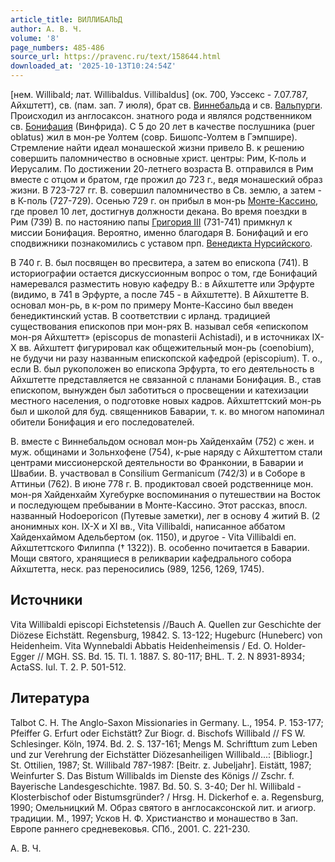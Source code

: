 ```yaml
---
article_title: ВИЛЛИБАЛЬД
author: А. В. Ч.
volume: '8'
page_numbers: 485-486
source_url: https://pravenc.ru/text/158644.html
downloaded_at: '2025-10-13T10:24:54Z'
---
```


[нем. Willibald; лат. Willibaldus. Villibaldus] (ок. 700, Уэссекс - 7.07.787, Айхштетт), св. (пам. зап. 7 июля), брат св. [Виннебальда](https://pravenc.ru/text/Виннебальда.html) и св. [Вальпурги](https://pravenc.ru/text/Вальпурги.html). Происходил из англосаксон. знатного рода и являлся родственником св. [Бонифация](https://pravenc.ru/text/Бонифаций.html) (Винфрида). С 5 до 20 лет в качестве послушника (puer oblatus) жил в мон-ре Уолтем (совр. Бишопс-Уолтем в Гэмпшире). Стремление найти идеал монашеской жизни привело В. к решению совершить паломничество в основные христ. центры: Рим, К-поль и Иерусалим. По достижении 20-летнего возраста В. отправился в Рим вместе с отцом и братом, где прожил до 723 г., ведя монашеский образ жизни. В 723-727 гг. В. совершил паломничество в Св. землю, а затем - в К-поль (727-729). Осенью 729 г. он прибыл в мон-рь [Монте-Кассино](<https://pravenc.ru/text/Монте-Кассино католич  бенедиктинское аббатство.html>), где провел 10 лет, достигнув должности декана. Во время поездки в Рим (739) В. по настоянию папы [Григория III](<https://pravenc.ru/text/Григория III.html>) (731-741) примкнул к миссии Бонифация. Вероятно, именно благодаря В. Бонифаций и его сподвижники познакомились с уставом прп. [Венедикта Нурсийского](<https://pravenc.ru/text/Венедикт x5bБенедиктx5d Нурсийский.html>).

В 740 г. В. был посвящен во пресвитера, а затем во епископа (741). В историографии остается дискуссионным вопрос о том, где Бонифаций намеревался разместить новую кафедру В.: в Айхштетте или Эрфурте (видимо, в 741 в Эрфурте, а после 745 - в Айхштетте). В Айхштетте В. основал мон-рь, в к-ром по примеру Монте-Кассино был введен бенедиктинский устав. В соответствии с ирланд. традицией существования епископов при мон-рях В. называл себя «епископом мон-ря Айхштетт» (episcopus de monasterii Achistadi), и в источниках IX-X вв. Айхштетт фигурировал как общежительный мон-рь (coenobium), не будучи ни разу названным епископской кафедрой (episcopium). Т. о., если В. был рукоположен во епископа Эрфурта, то его деятельность в Айхштетте представляется не связанной с планами Бонифация. В., став епископом, вынужден был заботиться о просвещении и катехизации местного населения, о подготовке новых кадров. Айхштеттский мон-рь был и школой для буд. священников Баварии, т. к. во многом напоминал обители Бонифация и его последователей.

В. вместе с Виннебальдом основал мон-рь Хайденхайм (752) с жен. и муж. общинами и Зольнхофене (754), к-рые наряду с Айхштеттом стали центрами миссионерской деятельности во Франконии, в Баварии и Швабии. В. участвовал в Consilium Germanicum (742/3) и в Соборе в Аттиньи (762). В июне 778 г. В. продиктовал своей родственнице мон. мон-ря Хайденхайм Хугебурке воспоминания о путешествии на Восток и последующем пребывании в Монте-Кассино. Этот рассказ, впосл. названный Hodoeporicon (Путевые заметки), лег в основу 4 житий В. (2 анонимных кон. IX-X и XI вв., Vita Villibaldi, написанное аббатом Хайденхаймом Адельбертом (ок. 1150), и другое - Vita Villibaldi еп. Айхштеттского Филиппа († 1322)). В. особенно почитается в Баварии. Мощи святого, хранящиеся в реликварии кафедрального собора Айхштетта, неск. раз переносились (989, 1256, 1269, 1745).

## Источники

Vita Willibaldi episcopi Eichstetensis //Bauch A. Quellen zur Geschichte der Diözese Eichstätt. Regensburg, 19842. S. 13-122; Hugeburc (Huneberc) von Heidenheim. Vita Wynnebaldi Abbatis Heidenheimensis / Ed. O. Holder-Egger // MGH. SS. Bd. 15. Tl. 1. 1887. S. 80-117; BHL. T. 2. N 8931-8934; ActaSS. Iul. T. 2. P. 501-512.

## Литература

Talbot C. H. The Anglo-Saxon Missionaries in Germany. L., 1954. P. 153-177; Pfeiffer G. Erfurt oder Eichstätt? Zur Biogr. d. Bischofs Willibald // FS W. Schlesinger. Köln, 1974. Bd. 2. S. 137-161; Mengs M. Schrifttum zum Leben und zur Verehrung der Eichstätter Diözesanheiligen Willibald...: [Bibliogr.] St. Ottilien, 1987; St. Willibald 787-1987: [Beitr. z. Jubeljahr]. Eistätt, 1987; Weinfurter S. Das Bistum Willibalds im Dienste des Königs // Zschr. f. Bayerische Landesgeschichte. 1987. Bd. 50. S. 3-40; Der hl. Willibald - Klosterbischof oder Bistumsgründer? / Hrsg. H. Dickerhof e. a. Regensburg, 1990; Омельницкий М. Образ святого в англосаксонской лит. и агиогр. традиции. М., 1997; Усков Н. Ф. Христианство и монашество в Зап. Европе раннего средневековья. СПб., 2001. C. 221-230.

А. В. Ч.
